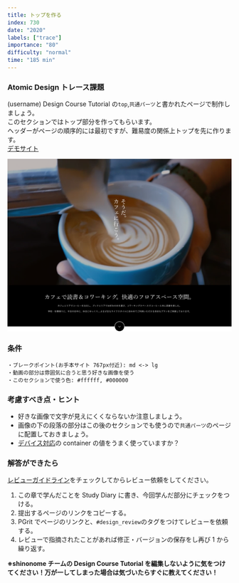 ```yaml
---
title: トップを作る
index: 730
date: "2020"
labels: ["trace"]
importance: "80"
difficulty: "normal"
time: "185 min"
---
```


### Atomic Design トレース課題

(username) Design Course Tutorial の`top`,`共通パーツ`と書かれたページで制作しましょう。  
このセクションではトップ部分を作ってもらいます。  
ヘッダーがページの順序的には最初ですが、難易度の関係上トップを先に作ります。  
[デモサイト](https://demo.tcd-theme.com/tcd063/)

![トップ](./img/top.png)

### 条件

```
・ブレークポイント(お手本サイト 767px付近): md <-> lg
・動画の部分は雰囲気に合うと思う好きな画像を使う
・このセクションで使う色: #ffffff, #000000
```

### 考慮すべき点・ヒント

- 好きな画像で文字が見えにくくならないか注意しましょう。
- 画像の下の段落の部分はこの後のセクションでも使うので`共通パーツ`のページに配置しておきましょう。
- [デバイス対応](/web/device)の container の値をうまく使っていますか？

### 解答ができたら

[レビューガイドライン](https://www.notion.so/shinonome-inc/29370338f6e14d3fb38e7e1dccd3a826)をチェックしてからレビュー依頼をしてください。

1. この章で学んだことを Study Diary に書き、今回学んだ部分にチェックをつける。
2. 提出するページのリンクをコピーする。
3. PGrit でページのリンクと、`#design_review`のタグをつけてレビューを依頼する。
4. レビューで指摘されたことがあれば修正・バージョンの保存をし再び 1 から繰り返す。

**※shinonome チームの Design Course Tutorial を編集しないように気をつけてください！万が一してしまった場合は気づいたらすぐに教えてください！**
